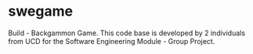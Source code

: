 # swegame
Build - Backgammon Game. This code base is developed by 2 individuals from UCD for the Software Engineering Module - Group Project.
